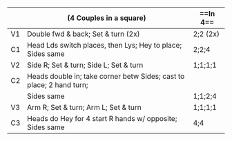 ||(4 Couples in a square) |==In 4==|
|-----|----|-----|
|V1| Double fwd & back; Set & turn (2x) |2;2 (2x)|
|C1| Head Lds switch places, then Lys; Hey to place; Sides same |2;2;4|
|V2| Side R; Set & turn; Side L; Set & turn |1;1;1;1|
|C2| Heads double in; take corner betw Sides; cast to place; 2 hand turn;||
||Sides same |1;1;2;4|
|V3| Arm R; Set & turn; Arm L; Set & turn |1;1;1;1|
|C3| Heads do Hey for 4 start R hands w/ opposite; Sides same |4;4|
